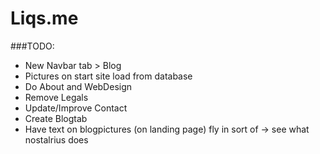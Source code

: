 # Liqs.me

###TODO: 

- New Navbar tab > Blog
- Pictures on start site load from database
- Do About and WebDesign
- Remove Legals
- Update/Improve Contact
- Create Blogtab
- Have text on blogpictures (on landing page) fly in sort of -> see what nostalrius does
